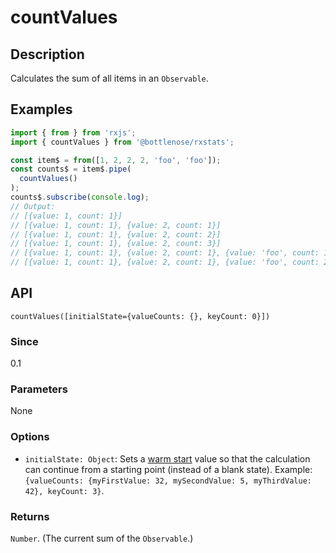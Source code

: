 # countValues

## Description

Calculates the sum of all items in an `Observable`.

## Examples

```javascript
import { from } from 'rxjs';
import { countValues } from '@bottlenose/rxstats';

const item$ = from([1, 2, 2, 2, 'foo', 'foo']);
const counts$ = item$.pipe(
  countValues()
);
counts$.subscribe(console.log);
// Output:
// [{value: 1, count: 1}]
// [{value: 1, count: 1}, {value: 2, count: 1}]
// [{value: 1, count: 1}, {value: 2, count: 2}]
// [{value: 1, count: 1}, {value: 2, count: 3}]
// [{value: 1, count: 1}, {value: 2, count: 1}, {value: 'foo', count: 1}]
// [{value: 1, count: 1}, {value: 2, count: 1}, {value: 'foo', count: 2}]
```

## API

```text
countValues([initialState={valueCounts: {}, keyCount: 0}])
```

### Since

0.1

### Parameters

None

### Options

* `initialState: Object`: Sets a [warm start](https://app.gitbook.com/@brianbuccaneer/s/rxjs-stats/guides/warmstarts) value so that the calculation can continue from a starting point \(instead of a blank state\).  Example: `{valueCounts: {myFirstValue: 32, mySecondValue: 5, myThirdValue: 42}, keyCount: 3}`.

### Returns
`Number`. \(The current sum of the `Observable`.\)

